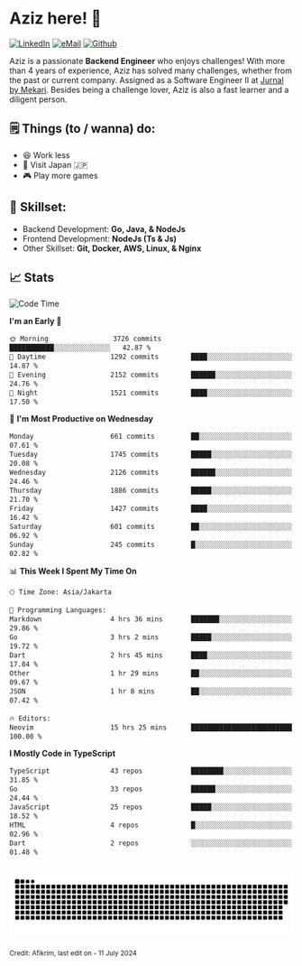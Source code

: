 # Aziz here! 👋

[![LinkedIn](https://img.shields.io/static/v1?message=afikrim&logo=linkedin&label=&color=0077B5&logoColor=white&labelColor=&style=for-the-badge)](https://www.linkedin.com/in/afikrim)
[![eMail](https://img.shields.io/static/v1?message=afikrim10@gmail.com&logo=gmail&label=&color=D14836&logoColor=white&labelColor=&style=for-the-badge)](mailto:afikrim10@gmail.com)
[![Github](https://komarev.com/ghpvc/?username=afikrim&label=Visitors&style=for-the-badge)](https://www.github.com/afikrim)

<!--Introduction-->
Aziz is a passionate **Backend Engineer** who enjoys challenges! With more than 4 years of experience, Aziz has solved many challenges, whether from the past or current company. Assigned as a Software Engineer II at [Jurnal by Mekari](https://jurnal.id). Besides being a challenge lover, Aziz is also a fast learner and a diligent person.

<!--Things TODO-->
## 🗒️ Things (to / wanna) do:

- 😆 Work less
- 🚀 Visit Japan 🇯🇵
- 🎮 Play more games

<!--Skillset-->
## 🏅 Skillset:

- Backend Development: **Go, Java, & NodeJs**
- Frontend Development: **NodeJs (Ts & Js)**
- Other Skillset: **Git, Docker, AWS, Linux, & Nginx**

## 📈 Stats  

<!--START_SECTION:waka-->
![Code Time](http://img.shields.io/badge/Code%20Time-2%2C066%20hrs%2045%20mins-blue)

**I'm an Early 🐤** 

```text
🌞 Morning                3726 commits        ███████████░░░░░░░░░░░░░░   42.87 % 
🌆 Daytime                1292 commits        ████░░░░░░░░░░░░░░░░░░░░░   14.87 % 
🌃 Evening                2152 commits        ██████░░░░░░░░░░░░░░░░░░░   24.76 % 
🌙 Night                  1521 commits        ████░░░░░░░░░░░░░░░░░░░░░   17.50 % 
```
📅 **I'm Most Productive on Wednesday** 

```text
Monday                   661 commits         ██░░░░░░░░░░░░░░░░░░░░░░░   07.61 % 
Tuesday                  1745 commits        █████░░░░░░░░░░░░░░░░░░░░   20.08 % 
Wednesday                2126 commits        ██████░░░░░░░░░░░░░░░░░░░   24.46 % 
Thursday                 1886 commits        █████░░░░░░░░░░░░░░░░░░░░   21.70 % 
Friday                   1427 commits        ████░░░░░░░░░░░░░░░░░░░░░   16.42 % 
Saturday                 601 commits         ██░░░░░░░░░░░░░░░░░░░░░░░   06.92 % 
Sunday                   245 commits         █░░░░░░░░░░░░░░░░░░░░░░░░   02.82 % 
```


📊 **This Week I Spent My Time On** 

```text
🕑︎ Time Zone: Asia/Jakarta

💬 Programming Languages: 
Markdown                 4 hrs 36 mins       ███████░░░░░░░░░░░░░░░░░░   29.86 % 
Go                       3 hrs 2 mins        █████░░░░░░░░░░░░░░░░░░░░   19.72 % 
Dart                     2 hrs 45 mins       ████░░░░░░░░░░░░░░░░░░░░░   17.84 % 
Other                    1 hr 29 mins        ██░░░░░░░░░░░░░░░░░░░░░░░   09.67 % 
JSON                     1 hr 8 mins         ██░░░░░░░░░░░░░░░░░░░░░░░   07.42 % 

🔥 Editors: 
Neovim                   15 hrs 25 mins      █████████████████████████   100.00 % 
```

**I Mostly Code in TypeScript** 

```text
TypeScript               43 repos            ████████░░░░░░░░░░░░░░░░░   31.85 % 
Go                       33 repos            ██████░░░░░░░░░░░░░░░░░░░   24.44 % 
JavaScript               25 repos            █████░░░░░░░░░░░░░░░░░░░░   18.52 % 
HTML                     4 repos             █░░░░░░░░░░░░░░░░░░░░░░░░   02.96 % 
Dart                     2 repos             ░░░░░░░░░░░░░░░░░░░░░░░░░   01.48 % 
```




<!--END_SECTION:waka-->


<br clear="both">

<div align="center">
  <img src="https://raw.githubusercontent.com/afikrim/afikrim/output/snake.svg" alt="Snake animation" />
</div>


<sub>Credit: Afikrim, last edit on - 11 July 2024</sub>
